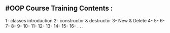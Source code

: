 #OOP Course Training Contents : 
-------------------------------
1- classes introduction
2- constructor & destructor
3- New & Delete
4-
5-
6-
7-
8-
9-
10-
11-
12-
13-
14-
15-
16-
.
.
.
